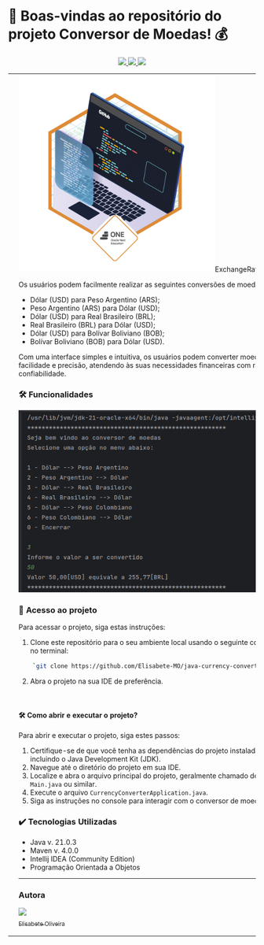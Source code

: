 
# :bank: Boas-vindas ao repositório do projeto Conversor de Moedas! :moneybag:
<p align="center">
     <a alt="Java" href="https://java.com" target="_blank">
        <img src="https://img.shields.io/badge/Java-v21.0.3-ED8B00.svg" />
    </a>
     <a alt="Maven" href="https://maven.apache.org/index.html" target="_blank">
        <img src="https://img.shields.io/badge/Maven-v4.0.0-CD2335.svg" />
    </a>
    <a alt="Gson" href="https://github.com/google/gson" target="_blank">
        <img src="https://img.shields.io/badge/Gson-v2.10.1-4285F4.svg" />
    </a>
</p>

<table>
  <tr>
    <td>
      <img src="./images/Badge-Conversor.png" width="400px" alt="Badge de 
Conquista">
    </td>
    <td>
      <img src="./images/Badge-Conversor2.png" width="400px" alt="Badge de 
Conquista>
    </td>
  </tr>
</table>
### :credit_card: Descrição do Projeto

Esta aplicação oferece uma solução eficiente para a conversão de dados monetários, utilizando dados em tempo real fornecidos pela [ExchangeRate-API](https://www.exchangerate-api.com/).

Os usuários podem facilmente realizar as seguintes conversões de moeda:

-   Dólar (USD) para Peso Argentino (ARS);
-   Peso Argentino (ARS) para Dólar (USD);
-   Dólar (USD) para Real Brasileiro (BRL);
-   Real Brasileiro (BRL) para Dólar (USD);
-   Dólar (USD) para Bolívar Boliviano (BOB);
-   Bolívar Boliviano (BOB) para Dólar (USD).

Com uma interface simples e intuitiva, os usuários podem converter moedas com facilidade e precisão, atendendo às suas necessidades financeiras com rapidez e confiabilidade.

### 🛠️ Funcionalidades
<img src="./images/Captura de tela de 2024-04-30 18-42-10.png">


### 📁 Acesso ao projeto

Para acessar o projeto, siga estas instruções:

1.  Clone este repositório para o seu ambiente local usando o seguinte comando no terminal:
```bash    
    `git clone https://github.com/Elisabete-MO/java-currency-converter.git` 
```
2.  Abra o projeto na sua IDE de preferência.
<br>

#### 🛠️ Como abrir e executar o projeto?

Para abrir e executar o projeto, siga estes passos:

1.  Certifique-se de que você tenha as dependências do projeto instaladas, incluindo o Java Development Kit (JDK).
2.  Navegue até o diretório do projeto em sua IDE.
3.  Localize e abra o arquivo principal do projeto, geralmente chamado de `Main.java` ou similar.
4.  Execute o arquivo `CurrencyConverterApplication.java`.
5.  Siga as instruções no console para interagir com o conversor de moedas.
    
### ✔️ Tecnologias Utilizadas
* Java v. 21.0.3
* Maven v. 4.0.0
* Intellij IDEA (Community Edition)
* Programação Orientada a Objetos
---------------------------------------------------------

### Autora
[<img loading="lazy" src="https://avatars.githubusercontent.com/Elisabete-MO?v=4" width=115><br><sub>Elisabete Oliveira</sub>](https://github.com/Elisabete-MO)


<!--   [Título e Imagem de capa](https://www.alura.com.br/artigos/escrever-bom-readme#T%C3%ADtulo-e-Imagem-de-capa)
-   [Badges](https://www.alura.com.br/artigos/escrever-bom-readme#badges)
-   [Índice](https://www.alura.com.br/artigos/escrever-bom-readme#%C3%ADndice)
-   [Descrição do Projeto](https://www.alura.com.br/artigos/escrever-bom-readme#descri%C3%A7%C3%A3o-do-projeto)
-   [Status do Projeto](https://www.alura.com.br/artigos/escrever-bom-readme#status-do-Projeto)
-   [Funcionalidades e Demonstração da Aplicação](https://www.alura.com.br/artigos/escrever-bom-readme#funcionalidades-e-demonstra%C3%A7%C3%A3o-da-aplica%C3%A7%C3%A3o)
-   [Acesso ao Projeto](https://www.alura.com.br/artigos/escrever-bom-readme#acesso-ao-projeto)
-   [Tecnologias utilizadas](https://www.alura.com.br/artigos/escrever-bom-readme#tecnologias-utilizadas)
-   [Pessoas Contribuidoras](https://www.alura.com.br/artigos/escrever-bom-readme#pessoas-contribuidoras)
-   [Pessoas Desenvolvedoras do Projeto](https://www.alura.com.br/artigos/escrever-bom-readme#pessoas-desenvolvedoras)
-   [Licença](https://www.alura.com.br/artigos/escrever-bom-readme#licen%C3%A7a) -->
